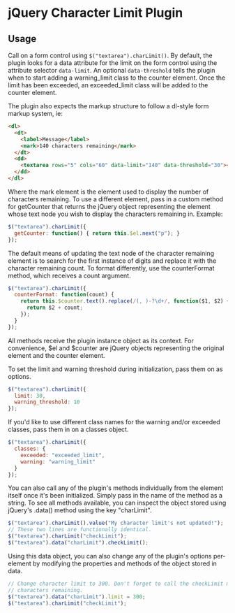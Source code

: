 # jQuery Character Limit Plugin

## Usage

Call on a form control using `$("textarea").charLimit()`. By default, the plugin looks for a data attribute for the limit on the form control using the attribute selector `data-limit`. An optional `data-threshold` tells the plugin when to start adding a warning_limit class to the counter element. Once the limit has been exceeded, an exceeded_limit class will be added to the counter element.

The plugin also expects the markup structure to follow a dl-style form markup system, ie:

```html
<dl>
  <dt>
    <label>Message</label>
    <mark>140 characters remaining</mark>
  </dt>
  <dd>
    <textarea rows="5" cols="60" data-limit="140" data-threshold="30"></textarea>
  </dd>
</dl>
```

Where the mark element is the element used to display the number of characters remaining. To use a different element, pass in a custom method for getCounter that returns the jQuery object representing the element whose text node you wish to display the characters remaining in. Example:

```javascript
$("textarea").charLimit({
  getCounter: function() { return this.$el.next("p"); }
});
```

The default means of updating the text node of the character remaining element is to search for the first instance of digits and replace it with the character remaining count. To format differently, use the counterFormat method, which receives a count argument.

```javascript
$("textarea").charLimit({
  counterFormat: function(count) {
    return this.$counter.text().replace(/(, )-?\d+/, function($1, $2) {
      return $2 + count;
    });
  }
});
```

All methods receive the plugin instance object as its context. For convenience, $el and $counter are jQuery objects representing the original element and the counter element.

To set the limit and warning threshold during initialization, pass them on as options.

```javascript
$("textarea").charLimit({
  limit: 30,
  warning_threshold: 10
});
```

If you'd like to use different class names for the warning and/or exceeded classes, pass them in on a classes object.

```javascript
$("textarea").charLimit({
  classes: {
    exceeded: "exceeded_limit",
    warning: "warning_limit"
  }
});
```

You can also call any of the plugin's methods individually from the element itself once it's been initialized. Simply pass in the name of the method as a string. To see all methods available, you can inspect the object stored using jQuery's .data() method using the key "charLimit".

```javascript
$("textarea").charLimit().value("My character limit's not updated!");
// These two lines are functionally identical.
$("textarea").charLimit("checkLimit");
$("textarea").data("charLimit").checkLimit();
```

Using this data object, you can also change any of the plugin's options per-element by modifying the properties and methods of the object stored in data.

```javascript
// Change character limit to 300. Don't forget to call the checkLimit method to display the new
// characters remaining.
$("textarea").data("charLimit").limit = 300;
$("textarea").charLimit("checkLimit");
```
